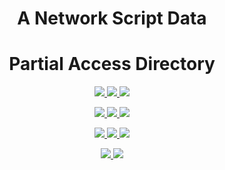 <p>
    <h1 align=center> 
        A Network Script Data
    </h2>
    <h1 align=center> 
        Partial Access Directory
    </h2>
</p>

<p align=center>
    <!--- Organize Tracker ---->
    <a href=https://github.com/Adriftus-Studios/network-script-data/labels/Organize>
        <img src=https://img.shields.io/github/issues-raw/Adriftus-Studios/network-script-data/Organize?logo=symantec&label=Organize>
    </a>
    <!--- Help Wanted Tracker ---->
    <a href=https://github.com/Adriftus-Studios/network-script-data/labels/Help%20Wanted>
        <img src=https://img.shields.io/github/issues-raw/Adriftus-Studios/network-script-data/Help%20Wanted?logo=symantec&label=Help%20Wanted>
    </a>
    <!--- To-Do Tracker ---->
    <a href=https://github.com/Adriftus-Studios/network-script-data/labels/To-Do>
        <img src=https://img.shields.io/github/issues-raw/Adriftus-Studios/network-script-data/To-Do?logo=symantec&label=To-Do>
    </a>
</p>
<p align=center>
    <!--- Borked Tracker ---->
    <a href=https://github.com/Adriftus-Studios/network-script-data/labels/Borked>
        <img src=https://img.shields.io/github/issues-raw/Adriftus-Studios/network-script-data/Borked?logo=symantec&label=Borked>
    </a>
    <!--- Potential Bork Tracker ---->
    <a href=https://github.com/Adriftus-Studios/network-script-data/labels/Potential%20Bork>
        <img src=https://img.shields.io/github/issues-raw/Adriftus-Studios/network-script-data/Potential%20Bork?logo=symantec&label=Potential%20Bork>
    </a>
    <!--- Feature Request Tracker ---->
    <a href=https://github.com/Adriftus-Studios/network-script-data/labels/Feature%20Request>
        <img src=https://img.shields.io/github/issues-raw/Adriftus-Studios/network-script-data/Feature%20Request?logo=symantec&label=Feature%20Request>
    </a>
<p align=center>
    <!--- Website Status ---->
    <a href=>
        <img src=https://img.shields.io/website?logo=openstreetmap&down_color=lightgrey&down_message=Offline&label=Adriftus.com&up_message=Online&url=http%3A%2F%2Fadriftus.com>
    </a>
    <!--- Discord Activity ---->
    <a href=https://discord.gg/MjXemPr>
        <img src=https://img.shields.io/discord/481711026962694146?logo=discord>
    </a>
	<!--- Commit Activity ---->
    <a href=https://github.com/Adriftus-Studios/network-script-data/pulse>
        <img src=https://img.shields.io/github/commit-activity/m/Adriftus-Studios/network-script-data?logo=read-the-docs>
    </a>
    <!--- Server Statuses would be an optimal add here ---->
</p>
</p>

<p align=center>
    <!--- Getting Started Guide ---->
    <a href=https://github.com/Adriftus-Studios/network-script-data/blob/Stage/docs/guides/1.getting-started.md>
        <img src=https://img.shields.io/badge/docs-getting%20started-informational.svg?logo=read-the-docs>
    </a>
    <a href=https://creativecommons.org/licenses/by-nc-sa/4.0/legalcode>
        <img src=https://img.shields.io/badge/License-CC%20BY--NC--SA%204.0-lightgrey.svg>
    </a>
</p>

<!---
[![PayPal](https://img.shields.io/badge/Donate-PayPal-green.svg?logo=PayPal)](https://www.paypal.com/paypalme2/BearRiley)
[![DiscordActivity](https://img.shields.io/discord/481711026962694146?logo=discord)](https://discord.gg/4beFHHv)
[![Dynmap](https://img.shields.io/website?down_color=lightgrey&down_message=Offline&label=Dynmap&up_message=Online&url=http%3A%2F%2F76.119.243.194%3A8123%2Findex.html)](http://76.119.243.194:8123/index.html)
![Languages](https://img.shields.io/github/languages/count/Adriftus-Studios/network-script-data)
[![Pulse](https://img.shields.io/github/commit-activity/m/Adriftus-Studios/network-script-data)](https://github.com/Adriftus-Studios/network-script-data/pulse)
[![FeatureRequests](https://img.shields.io/github/issues/Adriftus-Studios/network-script-data/Feature&20Request?label=Feature%20Requests)](https://github.com/Adriftus-Studios/network-script-data/issues?q=is%3Aopen+is%3Aissue+label%3A%22Feature+Request%22) --->

